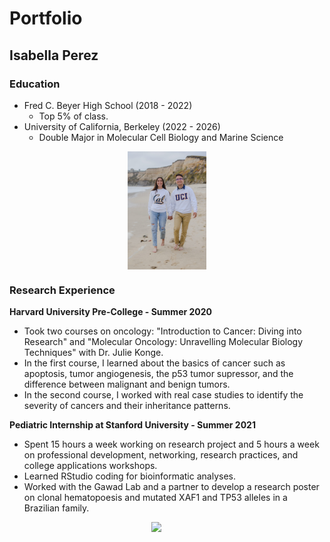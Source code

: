 # Portfolio

## Isabella Perez

### Education
- Fred C. Beyer High School (2018 - 2022)
    - Top 5% of class.
- University of California, Berkeley (2022 - 2026)          
    - Double Major in Molecular Cell Biology and Marine Science
 <img src="./18A62605-11EE-467F-8C09-99348FA42F84.jpg" style="width:25%; margin:auto; display:block">

### Research Experience

**Harvard University Pre-College - Summer 2020**
- Took two courses on oncology: "Introduction to Cancer: Diving into Research"
and "Molecular Oncology: Unravelling Molecular Biology Techniques" with Dr.
Julie Konge.
- In the first course, I learned about the basics of cancer such as apoptosis, tumor
angiogenesis, the p53 tumor supressor, and the difference between malignant
and benign tumors.
- In the second course, I worked with real case studies to identify the severity of
cancers and their inheritance patterns.

**Pediatric Internship at Stanford University - Summer 2021**
- Spent 15 hours a week working on research project and 5 hours a week on
professional development, networking, research practices, and college
applications workshops.
- Learned RStudio coding for bioinformatic analyses.
- Worked with the Gawad Lab and a partner to develop a research poster on
clonal hematopoesis and mutated XAF1 and TP53 alleles in a Brazilian family.

 <img src="./PIPS Research Poster (1)1024_1.jpg" style="width:10%; margin:auto; display:block">
